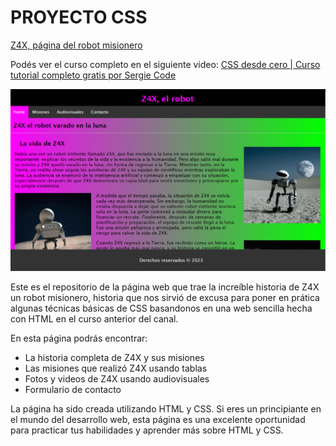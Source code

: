 

# PROYECTO CSS

[Z4X, página del robot misionero](https://proyecto-css-z4x.netlify.app/)

Podés ver el curso completo en el siguiente video: [CSS desde cero | Curso tutorial completo gratis por Sergie Code](https://youtu.be/rTtC6Q-71qg)

![Captura de pantalla del primer proyecto de CSS del Curso de Sergie Code](https://raw.githubusercontent.com/sergiecode/proyecto-curso-css/master/assets/img/z4x.png)

Este es el repositorio de la página web que trae la increíble historia de Z4X un robot misionero, historia que nos sirvió de excusa para poner en prática algunas técnicas básicas de CSS basandonos en una web sencilla hecha con HTML en el curso anterior del canal.

En esta página podrás encontrar:

-   La historia completa de Z4X y sus misiones
-   Las misiones que realizó Z4X usando tablas
-   Fotos y videos de Z4X usando audiovisuales
-   Formulario de contacto

La página ha sido creada utilizando HTML y CSS. Si eres un principiante en el mundo del desarrollo web, esta página es una excelente oportunidad para practicar tus habilidades y aprender más sobre HTML y CSS.
